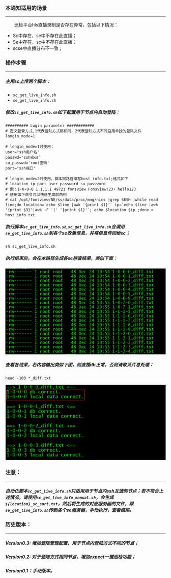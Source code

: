 ### 本通知适用的场景
---
&emsp;&emsp;巡检平台hls直播录制是否存在异常，包括以下情况：
- Sc中存在，se中不存在此直播；
- Se中存在，sc中不存在此直播；
- scse中直播分布不一致；
### 操作步骤
---
##### 主用sc上传两个脚本：
  - `sc_get_live_info.sh`
  - `se_get_live_info.sh`
##### 修改`sc_get_live_info.sh`如下配置用于节点内自动登陆：
```
########## Login parameter ############
# 定义登录方式,1代表登陆方式都相同，2代表登陆方式不同启用单独的登陆文件
longin_mode=1

# longin_mode=1时使用：
user="ssh用户名"
passwd='ssh密码’
su_passwd='root密码'
port="ssh端口"

# longin_mode=2时使用，脚本同路径编写host_info.txt;格式如下
# location ip port user password su_password
# 例：1-0-0-0 1.1.1.1 49721 fonsview FonsView!23+ hello123
# 使用如下命令可以快速生成前两列
# cat /opt/fonsview/NE/ss/data/proc/mng/nics |grep SESH |while read line;do location=`echo $line |awk '{print $1}'` ip=`echo $line |awk '{print $3}'|awk -F '(' '{print $1}'`; echo $location $ip ;done > host_info.txt
```
##### 执行脚本`sc_get_live_info.sh`,`sc_get_live_info.sh`会调用`se_get_live_info.sh`到各个se收集信息，并将信息传回给sc；
```
sh sc_get_live_info.sh
```
##### 执行结束后，会在本路径生成各se排查结果，类似下面：
![image](https://raw.githubusercontent.com/bluebell20/notification/master/screenshots/se_diff.png)
##### 查看各结果，若内容输出类似下图，则直播db正常，否则请联系片总处理：
```
head -100 *_diff.txt
```
![image](https://raw.githubusercontent.com/bluebell20/notification/master/screenshots/head_info.png)

### 注意：
---
##### 自动化脚本`sc_get_live_info.sh`只适用用于节点内ssh互通的节点；若不符合上述情况，请使用`sc_get_live_info_manual.sh`，会生成`${location}_sc_sort.txt`，然后将生成的对应服务器的文件，跟`se_get_live_info.sh`传到各个se服务器，手动执行，查看结果。
### 历史版本：
---
##### Version0.3: 增加登陆管理配置，用于节点内登陆方式不同的节点；
##### Version0.2: 对于登陆方式相同节点，增加expect一键巡检功能；
##### Version0.1：手动版本。